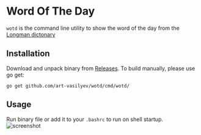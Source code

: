 # Word Of The Day
`wotd` is the command line utility to show the word of the day from the [Longman dictonary](https://www.ldoceonline.com/)

## Installation
Download and unpack binary from [Releases](https://github.com/art-vasilyev/wotd/releases/).
To build manually, please use go get:
```
go get github.com/art-vasilyev/wotd/cmd/wotd/
```


## Usage
Run binary file or add it to your `.bashrc` to run on shell startup.  
![screenshot](img/screenshot.png)